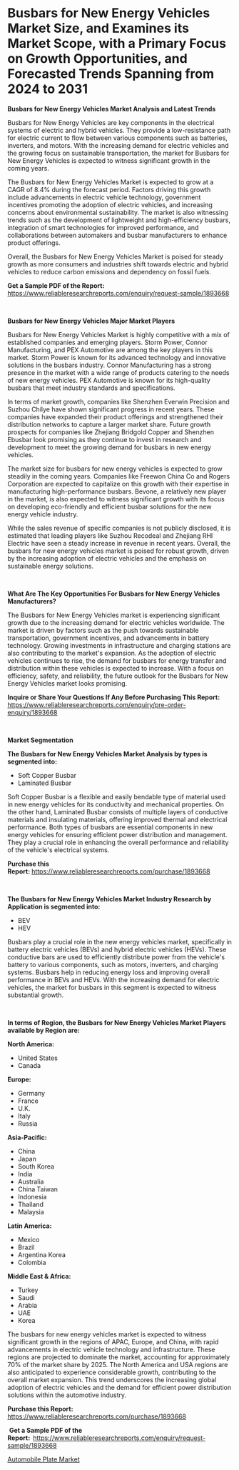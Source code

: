 <p><h1>Busbars for New Energy Vehicles Market Size, and Examines its Market Scope, with a Primary Focus on Growth Opportunities, and Forecasted Trends Spanning from 2024 to 2031</h1></p><p><strong>Busbars for New Energy Vehicles Market Analysis and Latest Trends</strong></p>
<p><p>Busbars for New Energy Vehicles are key components in the electrical systems of electric and hybrid vehicles. They provide a low-resistance path for electric current to flow between various components such as batteries, inverters, and motors. With the increasing demand for electric vehicles and the growing focus on sustainable transportation, the market for Busbars for New Energy Vehicles is expected to witness significant growth in the coming years.</p><p>The Busbars for New Energy Vehicles Market is expected to grow at a CAGR of 8.4% during the forecast period. Factors driving this growth include advancements in electric vehicle technology, government incentives promoting the adoption of electric vehicles, and increasing concerns about environmental sustainability. The market is also witnessing trends such as the development of lightweight and high-efficiency busbars, integration of smart technologies for improved performance, and collaborations between automakers and busbar manufacturers to enhance product offerings.</p><p>Overall, the Busbars for New Energy Vehicles Market is poised for steady growth as more consumers and industries shift towards electric and hybrid vehicles to reduce carbon emissions and dependency on fossil fuels.</p></p>
<p><strong>Get a Sample PDF of the Report:&nbsp;</strong> <a href="https://www.reliableresearchreports.com/enquiry/request-sample/1893668">https://www.reliableresearchreports.com/enquiry/request-sample/1893668</a></p>
<p>&nbsp;</p>
<p><strong>Busbars for New Energy Vehicles Major Market Players</strong></p>
<p><p>Busbars for New Energy Vehicles Market is highly competitive with a mix of established companies and emerging players. Storm Power, Connor Manufacturing, and PEX Automotive are among the key players in this market. Storm Power is known for its advanced technology and innovative solutions in the busbars industry. Connor Manufacturing has a strong presence in the market with a wide range of products catering to the needs of new energy vehicles. PEX Automotive is known for its high-quality busbars that meet industry standards and specifications.</p><p>In terms of market growth, companies like Shenzhen Everwin Precision and Suzhou Chilye have shown significant progress in recent years. These companies have expanded their product offerings and strengthened their distribution networks to capture a larger market share. Future growth prospects for companies like Zhejiang Bridgold Copper and Shenzhen Ebusbar look promising as they continue to invest in research and development to meet the growing demand for busbars in new energy vehicles.</p><p>The market size for busbars for new energy vehicles is expected to grow steadily in the coming years. Companies like Freewon China Co and Rogers Corporation are expected to capitalize on this growth with their expertise in manufacturing high-performance busbars. Bevone, a relatively new player in the market, is also expected to witness significant growth with its focus on developing eco-friendly and efficient busbar solutions for the new energy vehicle industry.</p><p>While the sales revenue of specific companies is not publicly disclosed, it is estimated that leading players like Suzhou Recodeal and Zhejiang RHI Electric have seen a steady increase in revenue in recent years. Overall, the busbars for new energy vehicles market is poised for robust growth, driven by the increasing adoption of electric vehicles and the emphasis on sustainable energy solutions.</p></p>
<p>&nbsp;</p>
<p><strong>What Are The Key Opportunities For Busbars for New Energy Vehicles Manufacturers?</strong></p>
<p><p>The Busbars for New Energy Vehicles market is experiencing significant growth due to the increasing demand for electric vehicles worldwide. The market is driven by factors such as the push towards sustainable transportation, government incentives, and advancements in battery technology. Growing investments in infrastructure and charging stations are also contributing to the market's expansion. As the adoption of electric vehicles continues to rise, the demand for busbars for energy transfer and distribution within these vehicles is expected to increase. With a focus on efficiency, safety, and reliability, the future outlook for the Busbars for New Energy Vehicles market looks promising.</p></p>
<p><strong>Inquire or Share Your Questions If Any Before Purchasing This Report:</strong> <a href="https://www.reliableresearchreports.com/enquiry/pre-order-enquiry/1893668">https://www.reliableresearchreports.com/enquiry/pre-order-enquiry/1893668</a></p>
<p>&nbsp;</p>
<p><strong>Market Segmentation</strong></p>
<p><strong>The Busbars for New Energy Vehicles Market Analysis by types is segmented into:</strong></p>
<p><ul><li>Soft Copper Busbar</li><li>Laminated Busbar</li></ul></p>
<p><p>Soft Copper Busbar is a flexible and easily bendable type of material used in new energy vehicles for its conductivity and mechanical properties. On the other hand, Laminated Busbar consists of multiple layers of conductive materials and insulating materials, offering improved thermal and electrical performance. Both types of busbars are essential components in new energy vehicles for ensuring efficient power distribution and management. They play a crucial role in enhancing the overall performance and reliability of the vehicle's electrical systems.</p></p>
<p><strong>Purchase this Report:&nbsp;</strong><a href="https://www.reliableresearchreports.com/purchase/1893668">https://www.reliableresearchreports.com/purchase/1893668</a></p>
<p>&nbsp;</p>
<p><strong>The Busbars for New Energy Vehicles Market Industry Research by Application is segmented into:</strong></p>
<p><ul><li>BEV</li><li>HEV</li></ul></p>
<p><p>Busbars play a crucial role in the new energy vehicles market, specifically in battery electric vehicles (BEVs) and hybrid electric vehicles (HEVs). These conductive bars are used to efficiently distribute power from the vehicle's battery to various components, such as motors, inverters, and charging systems. Busbars help in reducing energy loss and improving overall performance in BEVs and HEVs. With the increasing demand for electric vehicles, the market for busbars in this segment is expected to witness substantial growth.</p></p>
<p>&nbsp;</p>
<p><strong>In terms of Region, the Busbars for New Energy Vehicles Market Players available by Region are:</strong></p>
<p>
    <p> <strong> North America: </strong>
        <ul>
            <li>United States</li>
            <li>Canada</li>
        </ul>
        </p> 
    <p> <strong> Europe: </strong>
        <ul>
            <li>Germany</li>
            <li>France</li>
            <li>U.K.</li>
            <li>Italy</li>
            <li>Russia</li>
        </ul>
        </p> 
    <p> <strong> Asia-Pacific: </strong>
        <ul>
            <li>China</li>
            <li>Japan</li>
            <li>South Korea</li>
            <li>India</li>
            <li>Australia</li>
            <li>China Taiwan</li>
            <li>Indonesia</li>
            <li>Thailand</li>
            <li>Malaysia</li>
        </ul>
        </p> 
    <p> <strong> Latin America: </strong>
        <ul>
            <li>Mexico</li>
            <li>Brazil</li>
            <li>Argentina Korea</li>
            <li>Colombia</li>
        </ul>
        </p> 
    <p> <strong> Middle East & Africa: </strong>
        <ul>
            <li>Turkey</li>
            <li>Saudi</li>
            <li>Arabia</li>
            <li>UAE</li>
            <li>Korea</li>
        </ul>
    </p>
    </p>
<p><p>The busbars for new energy vehicles market is expected to witness significant growth in the regions of APAC, Europe, and China, with rapid advancements in electric vehicle technology and infrastructure. These regions are projected to dominate the market, accounting for approximately 70% of the market share by 2025. The North America and USA regions are also anticipated to experience considerable growth, contributing to the overall market expansion. This trend underscores the increasing global adoption of electric vehicles and the demand for efficient power distribution solutions within the automotive industry.</p></p>
<p><strong>Purchase this Report: </strong><a href="https://www.reliableresearchreports.com/purchase/1893668">https://www.reliableresearchreports.com/purchase/1893668</a></p>
<p>&nbsp;<strong>Get a Sample PDF of the Report:&nbsp;&nbsp;</strong><a href="https://www.reliableresearchreports.com/enquiry/request-sample/1893668">https://www.reliableresearchreports.com/enquiry/request-sample/1893668</a></p>
<p><strong></strong></p>
<p><p><a href="https://simplistic-meeting-7ee.notion.site/Automobile-Plate-Market-Challenges-Opportunities-and-Growth-Drivers-and-Major-Market-Players-fore-0645a3a424fb42a5adaac839791d3313">Automobile Plate Market</a></p></p>